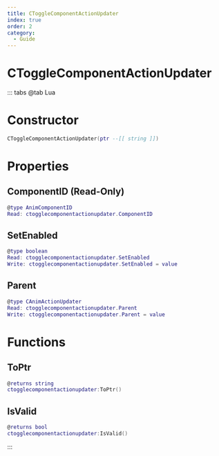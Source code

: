 ```yaml
---
title: CToggleComponentActionUpdater
index: true
order: 2
category:
  - Guide
---
```


# CToggleComponentActionUpdater

::: tabs
@tab Lua
# Constructor
```lua
CToggleComponentActionUpdater(ptr --[[ string ]])
```
# Properties
## ComponentID (Read-Only)
```lua
@type AnimComponentID
Read: ctogglecomponentactionupdater.ComponentID
```
## SetEnabled 
```lua
@type boolean
Read: ctogglecomponentactionupdater.SetEnabled
Write: ctogglecomponentactionupdater.SetEnabled = value
```
## Parent 
```lua
@type CAnimActionUpdater
Read: ctogglecomponentactionupdater.Parent
Write: ctogglecomponentactionupdater.Parent = value
```
# Functions
## ToPtr
```lua
@returns string
ctogglecomponentactionupdater:ToPtr()
```
## IsValid
```lua
@returns bool
ctogglecomponentactionupdater:IsValid()
```

:::